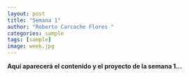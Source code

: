 ```yaml
---
layout: post
title: "Semana 1"
author: "Roberto Carcache Flores "
categories: sample
tags: [sample]
image: week.jpg
---
```


**Aquí aparecerá el contenido y el proyecto de la semana 1...**

